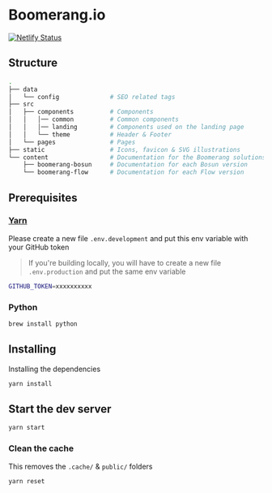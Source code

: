 # Boomerang.io

[![Netlify Status](https://api.netlify.com/api/v1/badges/f6dc5880-9a97-4b71-942c-347957ab6eed/deploy-status)](https://app.netlify.com/sites/useboomerangio/deploys)

## Structure

```bash
.
├── data
│   └── config              # SEO related tags
├── src
│   ├── components          # Components
│   │   │── common          # Common components
│   │   │── landing         # Components used on the landing page
│   │   └── theme           # Header & Footer
│   └── pages               # Pages
├── static                  # Icons, favicon & SVG illustrations
└── content                 # Documentation for the Boomerang solutions
    ├── boomerang-bosun     # Documentation for each Bosun version
    └── boomerang-flow      # Documentation for each Flow version
```

## Prerequisites

### [Yarn](https://yarnpkg.com/en/)

Please create a new file `.env.development` and put this env variable with your GitHub token

> If you're building locally, you will have to create a new file `.env.production` and put the same env variable

```bash
GITHUB_TOKEN=xxxxxxxxxx
```

### Python

```sh
brew install python
```

## Installing

Installing the dependencies

```bash
yarn install
```

## Start the dev server

```bash
yarn start
```

### Clean the cache

This removes the `.cache/` & `public/` folders

```bash
yarn reset
```
